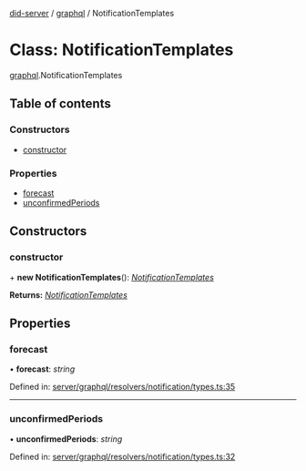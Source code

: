 [did-server](../README.md) / [graphql](../modules/graphql.md) / NotificationTemplates

# Class: NotificationTemplates

[graphql](../modules/graphql.md).NotificationTemplates

## Table of contents

### Constructors

- [constructor](graphql.notificationtemplates.md#constructor)

### Properties

- [forecast](graphql.notificationtemplates.md#forecast)
- [unconfirmedPeriods](graphql.notificationtemplates.md#unconfirmedperiods)

## Constructors

### constructor

\+ **new NotificationTemplates**(): [*NotificationTemplates*](graphql.notificationtemplates.md)

**Returns:** [*NotificationTemplates*](graphql.notificationtemplates.md)

## Properties

### forecast

• **forecast**: *string*

Defined in: [server/graphql/resolvers/notification/types.ts:35](https://github.com/Puzzlepart/did/blob/45604452/server/graphql/resolvers/notification/types.ts#L35)

___

### unconfirmedPeriods

• **unconfirmedPeriods**: *string*

Defined in: [server/graphql/resolvers/notification/types.ts:32](https://github.com/Puzzlepart/did/blob/45604452/server/graphql/resolvers/notification/types.ts#L32)
